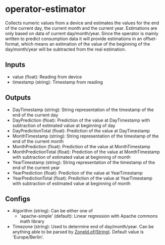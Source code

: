 # operator-estimator

Collects numeric values from a device and estimates the values for the end of the current day, the current month and the current year.
Estimations are only based on data of current day/month/year.
Since the operator is mainly written to predict consumption data it will provide estimations in an offset-format,
 which means an estimation of the value of the beginning of the day/month/year will be subtracted from the real estimation.    

## Inputs

* value (float): Reading from device
* timestamp (string): Timestamp from reading

## Outputs

* DayTimestamp (string): String representation of the timestamp of the end of the current day
* DayPrediction (float): Prediction of the value at DayTimestamp with subtraction of estimated value at beginning of day
* DayPredictionTotal (float): Prediction of the value at DayTimestamp
* MonthTimestamp (string): String representation of the timestamp of the end of the current month
* MonthPrediction (float): Prediction of the value at MonthTimestamp
* MonthPredictionTotal (float): Prediction of the value at MonthTimestamp with subtraction of estimated value at beginning of month
* YearTimestamp (string): String representation of the timestamp of the end of the current year
* YearPrediction (float): Prediction of the value at YearTimestamp
* YearPredictionTotal (float): Prediction of the value at YearTimestamp with subtraction of estimated value at beginning of month

## Configs
 * Algorithm (string): Can be either one of
   + 'apache-simple' (default): Linear regression with Apache commons math library
 * Timezone (string): Used to determine end of day/month/year. Can be anything able to be parsed by [ZoneId.of(String)](https://docs.oracle.com/javase/8/docs/api/java/time/ZoneId.html#of-java.lang.String-).
   Default value is 'Europe/Berlin'.
